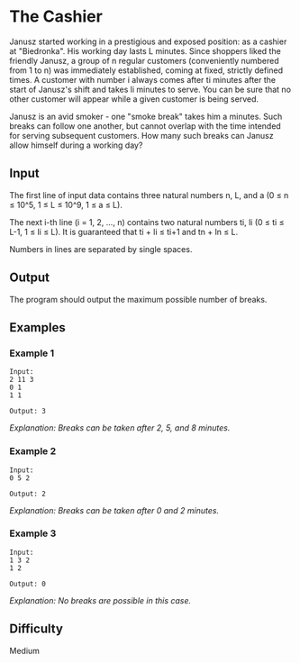 # The Cashier

Janusz started working in a prestigious and exposed position: as a cashier at "Biedronka". His working day lasts L minutes. Since shoppers liked the friendly Janusz, a group of n regular customers (conveniently numbered from 1 to n) was immediately established, coming at fixed, strictly defined times. A customer with number i always comes after ti minutes after the start of Janusz's shift and takes li minutes to serve. You can be sure that no other customer will appear while a given customer is being served.

Janusz is an avid smoker - one "smoke break" takes him a minutes. Such breaks can follow one another, but cannot overlap with the time intended for serving subsequent customers. How many such breaks can Janusz allow himself during a working day?

## Input

The first line of input data contains three natural numbers n, L, and a (0 ≤ n ≤ 10^5, 1 ≤ L ≤ 10^9, 1 ≤ a ≤ L).

The next i-th line (i = 1, 2, ..., n) contains two natural numbers ti, li (0 ≤ ti ≤ L-1, 1 ≤ li ≤ L). It is guaranteed that ti + li ≤ ti+1 and tn + ln ≤ L.

Numbers in lines are separated by single spaces.

## Output

The program should output the maximum possible number of breaks.

## Examples

### Example 1
```
Input:
2 11 3
0 1
1 1

Output: 3
```
*Explanation: Breaks can be taken after 2, 5, and 8 minutes.*

### Example 2
```
Input:
0 5 2

Output: 2
```
*Explanation: Breaks can be taken after 0 and 2 minutes.*

### Example 3
```
Input:
1 3 2
1 2

Output: 0
```
*Explanation: No breaks are possible in this case.*

## Difficulty 
Medium

